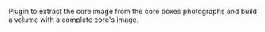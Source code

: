 Plugin to extract the core image from the core boxes photographs and build a volume with a complete core's image.